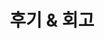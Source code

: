 ---
title: "후기 & 회고"
layout: category
permalink: /etc/후기&회고/
author_profile: true
sidebar_main: true
taxonomy: 후기 & 회고
---